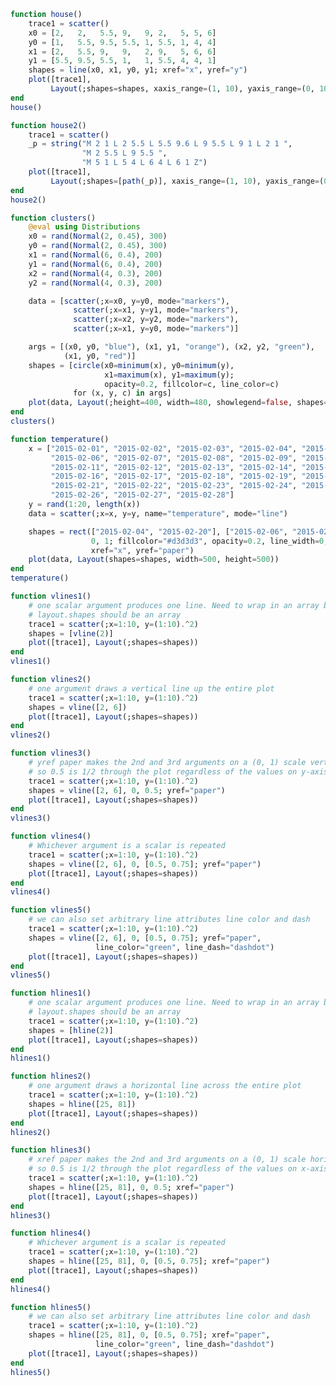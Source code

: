 ```julia
function house()
    trace1 = scatter()
    x0 = [2,   2,   5.5, 9,   9, 2,   5, 5, 6]
    y0 = [1,   5.5, 9.5, 5.5, 1, 5.5, 1, 4, 4]
    x1 = [2,   5.5, 9,   9,   2, 9,   5, 6, 6]
    y1 = [5.5, 9.5, 5.5, 1,   1, 5.5, 4, 4, 1]
    shapes = line(x0, x1, y0, y1; xref="x", yref="y")
    plot([trace1],
         Layout(;shapes=shapes, xaxis_range=(1, 10), yaxis_range=(0, 10)))
end
house()
```


<div id="d7378c9d-89a2-4f64-b8a4-d8ddcb454380" class="plotly-graph-div"></div>

<script>
    window.PLOTLYENV=window.PLOTLYENV || {};
    window.PLOTLYENV.BASE_URL="https://plot.ly";
    Plotly.newPlot('d7378c9d-89a2-4f64-b8a4-d8ddcb454380', [{"type":"scatter"}],
               {"yaxis":{"range":[0,10]},"xaxis":{"range":[1,10]},"margin":{"r":0,"l":0,"b":0,"t":10},"shapes":[{"x0":2.0,"x1":2.0,"y0":1.0,"type":"line","y1":5.5,"xref":"x","yref":"y"},{"x0":2.0,"x1":5.5,"y0":5.5,"type":"line","y1":9.5,"xref":"x","yref":"y"},{"x0":5.5,"x1":9.0,"y0":9.5,"type":"line","y1":5.5,"xref":"x","yref":"y"},{"x0":9.0,"x1":9.0,"y0":5.5,"type":"line","y1":1.0,"xref":"x","yref":"y"},{"x0":9.0,"x1":2.0,"y0":1.0,"type":"line","y1":1.0,"xref":"x","yref":"y"},{"x0":2.0,"x1":9.0,"y0":5.5,"type":"line","y1":5.5,"xref":"x","yref":"y"},{"x0":5.0,"x1":5.0,"y0":1.0,"type":"line","y1":4.0,"xref":"x","yref":"y"},{"x0":5.0,"x1":6.0,"y0":4.0,"type":"line","y1":4.0,"xref":"x","yref":"y"},{"x0":6.0,"x1":6.0,"y0":4.0,"type":"line","y1":1.0,"xref":"x","yref":"y"}]}, {showLink: false});

 </script>



```julia
function house2()
    trace1 = scatter()
    _p = string("M 2 1 L 2 5.5 L 5.5 9.6 L 9 5.5 L 9 1 L 2 1 ",
                "M 2 5.5 L 9 5.5 ",
                "M 5 1 L 5 4 L 6 4 L 6 1 Z")
    plot([trace1],
         Layout(;shapes=[path(_p)], xaxis_range=(1, 10), yaxis_range=(0, 10)))
end
house2()
```


<div id="ec520fa9-b9f7-4c35-92a4-73b50e01afe0" class="plotly-graph-div"></div>

<script>
    window.PLOTLYENV=window.PLOTLYENV || {};
    window.PLOTLYENV.BASE_URL="https://plot.ly";
    Plotly.newPlot('ec520fa9-b9f7-4c35-92a4-73b50e01afe0', [{"type":"scatter"}],
               {"yaxis":{"range":[0,10]},"xaxis":{"range":[1,10]},"margin":{"r":0,"l":0,"b":0,"t":10},"shapes":[{"type":"path","path":"M 2 1 L 2 5.5 L 5.5 9.6 L 9 5.5 L 9 1 L 2 1 M 2 5.5 L 9 5.5 M 5 1 L 5 4 L 6 4 L 6 1 Z"}]}, {showLink: false});

 </script>



```julia
function clusters()
    @eval using Distributions
    x0 = rand(Normal(2, 0.45), 300)
    y0 = rand(Normal(2, 0.45), 300)
    x1 = rand(Normal(6, 0.4), 200)
    y1 = rand(Normal(6, 0.4), 200)
    x2 = rand(Normal(4, 0.3), 200)
    y2 = rand(Normal(4, 0.3), 200)

    data = [scatter(;x=x0, y=y0, mode="markers"),
              scatter(;x=x1, y=y1, mode="markers"),
              scatter(;x=x2, y=y2, mode="markers"),
              scatter(;x=x1, y=y0, mode="markers")]

    args = [(x0, y0, "blue"), (x1, y1, "orange"), (x2, y2, "green"),
            (x1, y0, "red")]
    shapes = [circle(x0=minimum(x), y0=minimum(y),
                     x1=maximum(x), y1=maximum(y);
                     opacity=0.2, fillcolor=c, line_color=c)
              for (x, y, c) in args]
    plot(data, Layout(;height=400, width=480, showlegend=false, shapes=shapes))
end
clusters()
```


<div id="6085a27e-6f7f-47e1-9315-7eea0f61c0b4" class="plotly-graph-div"></div>

<script>
    window.PLOTLYENV=window.PLOTLYENV || {};
    window.PLOTLYENV.BASE_URL="https://plot.ly";
    Plotly.newPlot('6085a27e-6f7f-47e1-9315-7eea0f61c0b4', [{"y":[1.5475523983346862,2.0269810537726545,2.6257688901137684,1.5351809017851705,1.8238047617876634,1.8441108910116906,1.581203169283339,0.9445158307765467,1.811329484231671,2.3012847556383282,1.5198961392606711,1.5632326930700238,2.266128215613485,2.169992395790451,1.9186077299411588,2.7366521889011723,2.1164125061630594,2.2032312685326696,1.5680958033546624,2.0974049880953545,2.3735237186561635,2.1395950195084703,1.765444571783464,2.4938668585301182,1.9527027977205775,2.0882240453839525,2.3514911081311296,2.946193958866533,2.3149982564577307,1.8765648019583037,2.142970767577573,1.3330515832369336,2.008527179134198,1.6658629628265065,2.711629768281554,1.6672469129870882,1.5835719315023926,2.6923955993893207,2.2699849193185715,1.6418036184698355,2.2286265483563126,2.6823842957757993,1.0632724149287025,2.87476618697775,1.4426674828623238,1.9394393439961213,1.848324451112303,2.488901918474611,1.790690077069497,2.9006293729463595,2.2305533345404736,2.9935458427237527,2.183201162075529,1.8036201799270217,1.4439109604134084,1.4968409303425343,1.9334112480093377,1.1040010241961564,1.6665961078082119,1.6710133604914328,2.6097378389345014,2.0861859576377344,1.9587036026391447,2.1411696101370383,2.280601040660401,3.0344555979633188,1.742852349127833,1.7501991342550893,1.8204141479776026,1.6516499278498435,1.848811287561455,2.2143184593106886,2.2729302725057914,2.477531956898858,1.1573733916822508,2.2300152437375393,2.181608502857618,2.5054168287786913,1.4256207475445088,1.184839073376631,2.689824331656684,1.5546699524095942,2.129932958820984,1.9850493693689613,1.4267056774018976,2.2563243032595985,1.7252493234822284,1.712107895895607,1.8968356366988883,3.0533825873112503,2.050274017407955,2.412355353638337,2.4512395645466096,1.7101348353070642,2.3420034364278988,1.431811569851492,2.2562942154381482,1.885978313027386,2.234348025970801,3.2672975430381515,2.111327945900169,2.7832644143068377,2.4783610542907892,2.184820234940422,3.035118046256753,1.4163514780898043,2.1492077723354917,2.3242573745135804,2.306462023071038,2.1390852680846693,1.0272831533263993,1.769731128492075,2.1273324042768342,1.9192838545025412,3.162449864089399,2.1975471894154404,2.166549013998158,1.1583749923098523,2.0939762772699173,1.5242772990376936,1.7439889609953263,1.4875983999854563,2.109811289703598,2.690302139373519,1.2569981348161567,2.03881555017137,2.31593833604395,2.8357304340350846,1.7970630845182471,2.110820432567089,1.7847915697538057,3.5875229979050456,2.3721738356936397,2.455146396959315,1.3116067719425808,2.3615432932565676,2.0440796148176568,2.5859982591201653,2.024544611984666,1.346902590208487,2.2609671761316443,1.71588777468215,2.729547205386031,2.395142703652747,1.7181899516448436,2.2761480008271944,2.0117792165401136,1.780198299362426,1.6938269694762043,2.3329201329395124,1.5882969337328727,2.627725123503156,2.1161459909715794,1.6226178895899839,1.896143246679641,1.6026697578341456,2.49303740833584,2.0227118091051945,1.9749632378041948,2.7230624562933987,2.2414874916018497,2.470064578204849,2.0206518764354584,1.653666311784599,1.7045308118740854,1.7516822005874073,2.8878776193139135,2.250038494901154,1.1381072994917936,1.6584354881927552,2.1695503495120674,1.969489447975415,1.228110815461812,2.0120845299978964,2.2405702798470353,2.7437612366641213,1.413613394093284,1.491016009090251,2.1526834114613855,2.173384407745233,1.8428865540025732,1.3103872725718462,1.2861996109988811,1.961107458676805,2.836809640042474,1.3207766465194042,2.6308104002632704,1.9583798441887803,2.4197978121139774,1.1516872898415818,2.570714759569602,1.7780029951465113,1.9000310737629686,2.0570471935070564,2.1551074337265463,1.8855862739938813,2.342762290584704,1.992758530147336,1.3751117195193217,1.1585117141832548,2.24651892539994,1.9640207244295973,2.532564214895709,1.8614293624896778,2.973615589466566,1.953020223424388,1.9331541822495508,2.1601758882876925,1.2311277748322007,2.303263584188891,2.3476409069731234,2.874587579410465,2.3012026335411093,2.0712790774056287,2.2119160500945068,2.842550479295495,2.971140656688376,2.404469776521008,1.7446154531088063,2.247401406077292,1.6589586152084568,1.6894445959164544,2.043354723679094,2.105163406115292,2.359150792224141,1.9031044327300748,2.0128298550900827,2.2483134827625904,2.279889137198499,1.3398970712966254,1.1871412322578108,2.1790090026225446,2.115754288446571,2.2948765822464,2.7390753253845137,1.6128750502624691,2.307341940475258,1.3100062529141598,2.250958895033493,1.6960632148347536,2.6376645011670314,2.8108957159899104,2.24641397429179,2.112733659918449,2.427662774834826,2.002882084770082,1.5922075407566894,2.232890816602123,2.388511274805788,1.8507623441649164,2.3669061700435816,1.9881276801258938,2.747100171618224,2.039115714343193,1.8195412238304094,1.7287545161867006,1.2650689868543505,2.7705190532417157,2.4018961816467495,1.4181079873472084,1.8750414085643166,1.9764743445256157,1.6963112757265528,1.4377506446677257,2.1659304336120946,2.6408355289088936,2.095694005800798,2.553969444334989,1.169428742896974,1.6516822892261587,1.8790622185671229,1.9664600036063276,3.0010538983741966,1.9278276348846273,2.2396243351902365,1.6910112106298558,2.0839779006851296,2.390994418439255,2.150126483184194,2.257232009330301,2.416151884354605,2.6157820832313385,1.4381767095827203,2.754626112706946,1.8400727620413388,2.1906055734386074,1.843261317883832,1.3549650203632688,1.513394842482061,1.9376644067784898,1.4800982145085273,1.8974477864507522,2.1399514807788527,1.689766540542859,1.5932306929057143,2.6310783590809637,1.9666755300422003,2.2121135528604867,1.2710341418970712,2.658614197019128],"type":"scatter","x":[1.956777319273232,2.4120476682151644,2.203197739326236,2.029579823693541,2.2936430159284407,1.7670137104009402,1.9927990552694237,2.020130986793358,2.1710515681721314,2.2919555344215174,2.9016596332910396,1.8871167419191714,2.550855995896871,1.6604130476760828,1.5188075660343863,2.5219959691064613,2.1468964862290107,1.7384038815115046,1.943469663132596,2.086596648391225,2.5327783137336946,2.471670550410508,2.290027854481622,1.723877889784027,2.0166215090620785,0.798858099417753,1.7188708079690178,1.406008637501855,1.5969131355090942,1.8523354298963775,1.5855730138344568,2.4474937148458578,1.842371362486386,1.0195355407059934,1.6418100180366428,2.2718706145181677,1.8384949312393681,2.192340823566107,1.948719798805755,1.4912999076545579,2.271908142374849,2.5365594394928115,1.8892384441433285,2.2563651187223326,1.6522472931695313,1.9746898475606025,2.2887890310278656,1.7882266084708833,2.078042308971959,2.007398738133184,2.2457092577858493,1.4792868302429656,2.0146112036784696,1.5089204351688865,2.235742607878248,1.8012876363445085,2.3028621928972797,1.8558299792425959,2.0572205335457228,1.948709364169677,2.1787117801049734,1.7270654619156074,1.3270387855013177,1.962313169053251,2.3552590791612125,2.4147740613001423,2.3327032536496937,2.0577196580758743,2.960971109436974,2.0788897692111776,2.4088051947038656,2.0198029828115622,2.01036874351671,0.9559570827731969,1.9272582178544115,1.6925096197938987,2.0585228358259133,1.9681557006153692,1.8279718427222582,2.3883300778688707,2.351804179103342,1.8333714388168625,2.2750090258654208,1.815394359445391,2.245878557795848,2.17909660362828,2.229344620988303,1.4839726386497147,3.0300501992623907,1.9862582409027418,2.0374423074400947,1.7260809683288199,1.9520427791344914,1.3231922605580362,2.459089894037564,1.9344280801149103,2.900789060875517,2.2105944252361107,2.2300327215801348,1.2421099302612553,1.78527215226454,2.0491676738528137,1.5556952606152872,2.3307665057043767,2.211589698386186,2.0347235317089747,2.583717919561981,2.032878332890481,2.539879060515591,1.7762909112015626,1.8784080837418786,2.0949519661421854,1.3535280179983884,2.2131809682741665,2.6897322559903896,2.0731408790720858,2.151991648158085,2.9128628742152123,2.4434075426491995,2.2092614649388413,2.334396002319346,1.5634663389545045,1.7958809722228268,2.9286499726267894,1.444067328372548,1.5578400473114196,1.3866204780245002,2.108842674830712,2.0002078699297017,2.6880072225058194,1.6042548567524302,0.9198803901739425,1.9817696679620131,2.099227278793125,2.3895819306700625,2.210176544819474,2.08364984248439,1.711770120450624,1.9902792041709234,2.2393562883030262,2.5737293816312183,1.7770032659021662,2.0371330482451153,2.2302642546641733,1.9680750876898845,2.1775962370750737,2.362981212131114,1.7830180259869095,1.9923063483203967,2.419836462826284,1.1572974343710087,1.7250781240473414,2.2047298695680464,2.0745123753789563,2.3784511787068747,1.7277963037571162,2.395040222412115,2.513450025465361,1.2977263774169088,1.2915838810758342,2.5759051788161815,2.2638518396558243,1.0223571788636705,2.5784776504771725,1.9156008150844774,1.8652938543172315,2.339281420054051,1.4854757277768167,2.2415486413846715,2.360823155811664,2.1949097564183693,2.1632989782614236,2.5669981865287292,2.6331878315133452,1.9185970044306149,2.4768835233772792,1.4980970227590262,1.794149229121114,1.7067747513149416,2.209771756957318,2.539503318038461,2.4437866010589686,2.2567292337800695,1.6469422909908096,2.517281864178545,1.9521166778363002,1.4774050413961346,2.0998332354070395,1.6498324970642977,2.009568734164069,1.522552497373975,2.35350521535792,3.094893534939959,1.4640443381212527,1.966637039575335,1.7393657045907993,2.1272667947198154,2.538549407997545,1.8696904450975487,2.131493997791863,1.5257857017799472,2.3201440858667897,2.461185858587738,1.6140884098511266,2.5281232664129893,2.31181607928076,1.5601549612871235,2.5226620442396697,1.7121366177092283,1.5407204511994426,2.4736991039364975,0.9755209787247614,2.325529965130828,2.2467001150669597,2.384334692081417,2.307761009809668,1.9838406721870414,1.395525075287323,2.3718705438655863,1.7307305182285033,2.0916931481288232,1.9046485589935587,1.9271548062366732,1.7670100629062024,2.043135148284846,0.6744315090673147,2.4989848610232954,2.174735910666735,2.2170357771053637,1.5255246924338113,1.3449701632877122,1.278327548008043,1.7941586526666249,1.1730763902762937,2.7172416014917276,1.4404212087375476,2.5119333505657298,2.362796451653558,1.8778516748341736,1.5140387198660492,2.1034480221706744,2.431993917531628,1.9620845670670433,2.430384310860302,1.9745440454031458,2.483672480456276,2.8184702483664026,1.7689422951183182,1.4583005780832998,2.4139681306525675,1.271929442463743,1.4853551791903694,1.5522682212044612,2.869124927251668,2.2546087263742254,2.4169566948075225,2.2784740754691617,1.2889036697907454,2.281431654988911,1.9667061707202005,2.1885821707217037,2.0167356686136375,1.792056167025573,1.2860267078000134,2.032917257707458,2.770575190397362,1.9883025743067884,1.912899987336604,1.7471716571902312,1.6930916481608107,1.5658753298834391,2.0485022790808856,1.9890787788234014,1.3540410185736698,2.4980643616761276,2.6580887893992626,2.093018937303575,2.487674080294359,2.0309845873024543,2.3156507731376044,2.153342938465001,1.6093661219236073,2.1631397926382747,2.3982237177730963,2.129555026522718,2.290653661437916,2.101811819794359,1.7093869745695858,1.9305404198856946,2.401695361163247,1.834499854027156,1.9868866587704768,1.7988207018516196,1.797230017010951,2.2441238433216175,2.178450147419272,2.0376129079952965,2.1026826124160203,2.213375003537167,1.298251097588558],"mode":"markers"},{"y":[5.64792063659973,6.3744214791551475,6.1888259579708516,6.019035760491837,5.917585199531747,5.965462327590297,5.534016732675041,6.093213935373608,6.052161995527931,5.52848319924177,5.543374804895207,6.60450582720597,6.034345586360112,6.0044809461858755,6.055993914510037,6.0344756040249585,5.950159160550084,6.279580143256366,6.5447947496584735,5.994110894100195,5.972502467928796,6.3067852410397345,6.256547753104495,6.078587939818774,4.737941431861904,6.087012025850461,6.590500591317373,6.639021870870183,6.003121065081065,6.22571977879732,6.48672409670995,6.179068476905478,6.124835625561124,5.390440966310108,6.275039014771565,6.106968937920227,5.622551125545216,6.50766354706072,6.088945722498589,5.663132732751835,6.241127027639008,5.311836742568491,5.57930430501084,6.377833123443756,5.644266831163272,6.495285729814681,5.8815647530538335,6.213587312846131,5.456977617472676,5.655817546615729,6.650444986092163,5.6158566080003816,5.885393441132627,5.969828298857479,6.0960420105987705,6.005300389162223,5.805007680934926,6.463455820873657,6.327039962073123,6.326429044683732,5.173395778875652,5.3701110614758285,6.2900822410704285,6.131742490412773,7.0806018672419295,5.4230421749082796,5.763562214985493,5.555258746678724,5.661472923212465,4.59290279013954,5.340975890288464,5.881636124383031,5.787447078776082,6.671170219185181,4.849244884678953,6.094938765731695,5.501637956925607,5.574000088679316,6.534001420814093,6.324668134034781,6.290683276433039,6.577636643963308,5.084659004546973,5.879305118204402,5.691225856313224,5.906319955433524,6.250121628772175,6.018931032562582,5.796695269839557,6.066672430839823,6.047911817140066,5.837419531285576,6.528734803391156,6.257053696807459,5.883250887121481,6.454454881934776,6.2252104396482215,6.014841516732578,5.762904316868937,6.395424972422328,5.446532572278656,5.654385483993526,5.958158620448008,6.009054089927928,6.062445856666197,6.294306038588815,6.19650268575722,5.620195505142451,5.879353403270765,6.085123368000429,5.768348211556382,6.006470423948563,6.641002331732945,6.5757647382697835,6.193835569823461,5.778341293619769,6.02748196140628,6.760553755700738,5.465552064645209,6.182785597796362,6.223936942405773,5.015489058792019,5.955347672170212,6.357576931337822,5.771115231839138,5.7843533607913935,5.839383422546011,6.172638587884182,6.238433316350959,5.418192360425579,5.61508974147412,6.310258340541068,5.802477890350028,5.962426872422772,5.456177658120822,6.372448269324206,5.637372856460359,6.3359137333051345,5.550054832312191,5.931668568530987,5.197254704809341,6.001059568787788,5.9262863782163455,6.493582472033627,6.702399216783576,6.317834880717917,6.285812729376431,5.776226950934708,6.233170813068506,6.234934399116607,6.504740666223366,5.870350357688209,6.296084329114499,5.959682065136918,6.652162729790928,6.212655829334021,6.422924790790108,5.725340875755851,5.155469562803158,5.761695845873203,5.891478010527804,5.519448046799973,5.6642915070935205,6.19634897141472,5.917599918915726,5.719874157277463,6.610904992212521,6.180024211777056,5.668670679105705,6.182347881726981,5.460478482367507,5.171268359594892,5.620621764458119,6.379597358231664,4.847131081195236,6.611132021977275,6.553550341460545,5.929595433358184,5.644933043066213,6.247956483869515,5.750058790868672,6.61393014198938,5.790704144478346,5.40924399421773,6.678733756842416,5.676773657322697,6.451746933960024,6.064408419680866,6.335910640375049,6.276992749089043,6.4681449608098465,6.823474214723806,6.308037134139163,6.479555689696628,6.629175332346665,6.301441216326313,5.8718820379085965,6.60565557718871,6.214377763178236,6.129913086902664],"type":"scatter","x":[6.0495046843483244,6.132399494138737,6.072126391045387,5.899848099656583,6.338222771170804,6.044480510478431,6.689210787209884,6.581068360914574,6.38286790762365,5.084974593932449,5.617935311784336,6.668543131943838,6.5993042430126705,6.277699031142431,5.84692623553228,6.151743928501099,5.451787246435043,6.300366901625852,6.53767158435447,6.024505921671917,6.21674608959773,6.261211134788815,6.078210777720195,6.088731635063797,6.129912553480762,5.920404846192548,5.82783607268922,5.862546317600618,5.492457255841306,5.954399711769128,5.602616424475748,6.567456710637073,5.565542994598578,5.64238231347829,5.6209680368660795,5.820991824293188,6.104067981336372,6.399902874983901,5.365644322179281,6.36533224897377,5.487913362654161,6.033543369548046,5.724513662477961,5.72878171467992,5.273041533149919,5.50946982684767,5.895374530454036,6.949503342539238,5.669351349276625,6.445445919317658,5.9060226912516915,5.9469003821399475,5.4743612814536275,6.035265272997957,5.947701711709671,6.0451942810828205,6.217008169872523,6.384181261032445,5.935993887158052,6.085675053958247,5.714773761386275,5.988168261347346,5.70490100331034,5.871756110272106,6.098030325370811,5.2009722493260195,6.313680185351918,6.31551057252776,6.184863458817733,6.098615600272695,6.193023151361201,5.87517365641744,6.600108898848927,6.028305539565841,6.165332781905958,5.868077772057823,5.489574658980761,5.682334896725753,6.642888046262381,6.598654881895689,6.157043858011181,6.01348180491707,6.042596426453294,5.602567515948504,5.283317611962702,5.762107339312024,5.4427203897516465,5.7596772142412656,6.047334322156941,5.523326266460207,6.093001489768958,5.9552170158739255,6.343876964504533,6.351508250550611,5.556196232136847,6.09343538056521,6.088545732990567,6.027172712777887,5.884637864247605,6.351004830522944,6.157288176925648,6.33071154132627,5.797752327047219,6.405379219992608,6.077924979248945,6.289369736289014,5.37058776976239,6.125010518752912,6.203355479309701,6.067372082671123,6.0670816100169285,5.642888068850104,6.02090714223906,5.869226710529512,5.578939207697109,5.776829811882875,5.766892592438005,6.038678550920132,6.318989159258012,5.943948847621154,6.029385383890066,5.645690494733835,6.313998489993027,6.414598826704436,5.647979332146928,5.739277931520622,5.969510170279187,6.756863244218189,6.3446799661999504,5.436011843201313,6.245213482903628,5.748323481443462,6.205271558231703,6.357223019797085,5.633400720674285,6.172775979158552,5.775433419381235,5.964224514206434,6.033806033662823,5.943151951170065,5.636457426156921,6.255746765512481,5.287339033463831,6.2337435107324195,5.904951305196472,5.3237537119167815,6.0783196586683115,6.132822828468436,6.163000927477772,6.050723776640043,6.082246020078412,5.976501065881966,6.636284722525373,5.601181370454695,6.233603781736822,5.9119837544824225,6.726972849469965,5.801117390026422,5.4239898065190495,5.98514840293939,6.5651328953859505,5.174006594931095,6.548555516054847,6.205608260359792,5.364284349949791,5.807141323604916,5.870814024847621,5.606038074237745,6.004123042478782,5.708558261293483,6.204727864323481,5.41558416979966,5.470537686120552,6.334994723961093,6.249188885728354,6.2681897072668304,5.884456110033898,6.738857993192072,6.383601147250476,5.857067850915688,5.9852603890430975,6.00038916582076,6.286841912919503,5.580865188179087,6.561200933337409,5.295333154823115,5.906717894263428,5.727771884598744,5.35054542967384,6.337531216978755,6.010780713287749,6.042115963716545,6.3729631078927715,6.317381995529896,5.810773655345883,6.7122071398889736,5.800410429235609,6.2897806218410555,6.4550340279510445,4.969886616133083],"mode":"markers"},{"y":[3.871312119754376,4.565338396468108,4.363002245705976,3.615181706690148,4.569975987003226,3.747875644524019,3.893276755837873,3.7050245944494034,4.193655700288362,3.898541255926179,3.3059870672781018,3.963239627313058,3.9654100198695525,4.3296168003771,4.234426130372362,3.683667680855807,3.8278494128890204,3.669109907256958,3.9849920791138658,4.123278966398363,4.209503391091794,3.965592989028525,4.366979682544173,3.85709957184027,3.579904457973312,3.757751519315502,4.3043639571369035,4.332031478003824,4.610709803659839,3.856084603157446,4.006325220861452,4.245594280684671,4.151821146893145,3.710730003698191,3.759805190409126,3.8754407781102205,3.66073664620947,4.340666734034542,4.2361264294579,3.8968841108827137,3.9938799462897983,3.9801310285822105,3.972899924033244,3.739719801623049,4.392297751999172,4.146918058954176,4.121315535661389,4.266191877592525,4.130982251225147,3.9770773874976344,3.879635371476058,4.062342812957895,3.8332738132865583,3.689297265701323,4.452653476958361,4.283850498617653,3.3684694120911725,4.180572862492774,4.195439568931164,3.772678470806083,3.7391013464486607,3.7977644329473565,4.450409814204548,3.7604383717033008,3.867890170817183,3.5349899634954935,4.484335149868665,4.5859393575863825,3.7227070567976566,4.31192700327069,4.196413989590519,4.391555226383072,4.269106868319403,3.963511928145106,4.424752215661369,4.0732870741683564,4.121291746728068,3.5043302954952003,4.5474784719216315,4.353616376717381,4.034343592187458,3.764429682777298,4.0252585304421675,4.190315370237226,3.8717087860215416,3.85881027764652,3.638003690254477,3.927471049625878,3.470730338451472,3.6965947231673257,4.1577950273852995,4.1101147179691475,4.035590210282185,3.4239438105718714,3.9385363967031646,3.8100553611182857,4.313310494834786,3.8113584892998316,3.5940268273999165,4.018695433959007,4.3735942417474565,3.4811359841693843,3.9250189616830875,3.8017320752292023,4.17446687193394,4.038480969904682,4.032679321378828,3.5441087640870874,4.547905507434723,4.164424811473211,4.020200499248882,4.660265498515867,4.234226477013941,4.0607621030915295,3.975242328575786,4.1950671866007685,4.117100423207479,4.471497419465537,3.5951366757869456,4.030820212815872,3.94111324975269,4.317244407623097,4.192815602607954,3.9441564669761204,3.7404288186678123,3.4656796093343853,3.8429573538228374,3.886463630081682,3.5204446313348314,3.5538364844376855,3.9830994805767896,4.191118034697122,4.085950094562647,4.519886023303056,3.809061431075051,4.195034794405917,3.918148033634839,3.909489053414558,3.6072556129536975,3.453772030457146,4.184258855480326,3.8708024709874644,4.1084862971666105,4.156148662186217,4.1309703837673295,3.9660346980125696,3.5520084111214363,4.292154301549943,4.28657930334774,4.087883531364004,3.7398450343146936,3.5743089909618435,4.404825875967919,4.131634459048829,3.890328321839157,4.092815761664506,4.135925396609948,4.012964106844836,3.880598286743913,3.7109924637375937,4.252514283457849,3.5097617990185395,3.675298561560637,3.994790648819487,4.228329851574715,4.228267529866345,3.6437490693576584,4.226689378816046,3.9589203644875117,4.1314138547354995,3.311994214498022,4.072418472767059,4.1918193559550305,4.330345872539061,3.6920100850580306,4.05888746738964,3.8031120734439012,4.182438310729876,4.203258415976327,4.069213070758805,4.454978406866653,4.459094688573445,4.202875652413312,4.341293465562948,4.015555536681781,3.5465419970366465,4.124822015865012,4.173283068168297,4.407852334070251,3.6465974466648046,4.280754172674553,3.814183325106114,3.6940976581278884,3.9351656965285677,4.228054029170048,4.5182356391171385,4.1106363339279754,3.391812965789081,3.5873455961748557,3.846952960654136],"type":"scatter","x":[3.9290318099556485,4.54731930054561,4.229404282708913,3.8944829211566376,3.9803058053759717,3.2986290616707272,4.1350582842390695,4.0404363290667895,3.8430625892027632,4.052370926473648,4.426858577608068,4.2627210648994645,3.3473900781232295,4.427378831607198,3.9724400809983287,4.049819192466516,3.4891903783773843,4.166932578015732,4.073955917143655,4.327930724296543,4.001983716260218,3.984077654485598,3.9187460957539253,3.858584068008563,4.07334592965442,4.057135701100277,4.216511412793124,3.7305195962585382,3.280611886300084,3.9625807934516373,3.9500184693077536,4.063910525660468,3.8336406061640402,4.068263007623325,4.084377016197159,4.094559320771777,4.079986713575472,3.916042550014222,4.174119040300906,3.91396591479892,4.034446420902048,3.987256422834054,3.8468864528799265,4.463575883276098,3.59766707335041,4.264853942836088,3.975894432917853,3.9806479830025427,3.8305477441396123,3.894645683818021,4.001700137498805,4.171485641687494,4.2468613789803005,4.3326109714762175,3.731002565379296,4.267648612870525,4.899284812405642,4.636573539066482,4.2221832030102755,4.105826401635597,4.247671938468881,3.830084328886436,3.751517996647446,4.756956820707161,4.322013005334927,3.6155580519464796,4.103711448387849,4.42795364907756,4.370140967216249,4.1832936457119025,3.838196555894927,4.0911213368869905,3.9899278386950496,3.5063488141447268,4.4336322216098365,3.6752697575543163,3.4177649973488045,4.020224158065,3.7989739633075295,3.1733375482605743,3.9964514835191363,4.852595949469634,4.073424894226535,4.332621971277731,4.13560052066012,3.9856532285959387,3.9983903606009514,3.6105039691808862,3.7099476818206814,4.150505353030668,3.947121137744587,4.309610952206699,4.06413785150939,4.297019827499274,4.063121334650275,3.584764018046484,3.6968535792207606,4.176587122405036,4.1761944038146215,3.9271642447802053,4.058119505490237,4.214794982536069,4.1807737764362525,3.5348439059208814,4.046723415148665,4.448624265796641,3.9950814642383214,3.9456943845660915,4.564146024360322,4.296469472198081,4.560735860270465,4.337064450228768,4.166176783558759,3.6592056854225703,4.6583299079547364,4.066158788963616,4.112266332135048,3.5283643800655455,4.344803248864119,4.131276872283968,3.3057145224690436,4.559372830205736,3.9473327742701767,3.8184572513340913,3.9480373885421947,3.837465552850932,4.192273794336528,4.494453334894046,3.9424622568185037,4.187037510450264,3.935915521749669,4.233841681382532,3.8937647943831433,4.15152530610021,3.9184463345185625,4.374345661064081,3.6625811184617234,3.4060563643982085,3.5906475113510377,4.525010589338858,3.937734378989461,3.6938422325668965,3.837475140333615,3.959485773236574,4.120393907012514,4.337837082430143,4.360353263695117,3.398519379382152,4.131962597267215,4.199136492920831,4.018197448308853,4.179386221329346,4.149588260179352,4.608799031237193,4.192563425306975,3.7692047610648896,3.7666710087927675,4.2822612758891845,3.7717970898499313,4.467474771895367,3.906948519374351,3.677888110255282,3.8585764560101317,4.053052004080628,3.6587014956574766,3.5588814775367017,3.79648008851407,3.9275911453894903,3.685856710495324,3.611350235178263,4.289379687677964,3.766548290506483,4.501865205822151,4.132753179655458,4.340050652613736,3.2594397397937533,4.088190384968852,3.985472171420291,4.526260952469949,3.635936801127232,3.8723170027465805,3.8991793110416495,3.709045078123988,3.9250473597743825,3.970773936091847,3.621968264803968,3.926061984962763,4.2159357632171695,3.78811091713053,3.988134257176169,4.194304976511229,3.947956591254167,3.3852477648411403,4.360399912348233,3.5343190068826025,4.276539929973087,3.7252752407164187,3.5938953872634674,4.041725167831801,3.8458442900283476],"mode":"markers"},{"y":[1.5475523983346862,2.0269810537726545,2.6257688901137684,1.5351809017851705,1.8238047617876634,1.8441108910116906,1.581203169283339,0.9445158307765467,1.811329484231671,2.3012847556383282,1.5198961392606711,1.5632326930700238,2.266128215613485,2.169992395790451,1.9186077299411588,2.7366521889011723,2.1164125061630594,2.2032312685326696,1.5680958033546624,2.0974049880953545,2.3735237186561635,2.1395950195084703,1.765444571783464,2.4938668585301182,1.9527027977205775,2.0882240453839525,2.3514911081311296,2.946193958866533,2.3149982564577307,1.8765648019583037,2.142970767577573,1.3330515832369336,2.008527179134198,1.6658629628265065,2.711629768281554,1.6672469129870882,1.5835719315023926,2.6923955993893207,2.2699849193185715,1.6418036184698355,2.2286265483563126,2.6823842957757993,1.0632724149287025,2.87476618697775,1.4426674828623238,1.9394393439961213,1.848324451112303,2.488901918474611,1.790690077069497,2.9006293729463595,2.2305533345404736,2.9935458427237527,2.183201162075529,1.8036201799270217,1.4439109604134084,1.4968409303425343,1.9334112480093377,1.1040010241961564,1.6665961078082119,1.6710133604914328,2.6097378389345014,2.0861859576377344,1.9587036026391447,2.1411696101370383,2.280601040660401,3.0344555979633188,1.742852349127833,1.7501991342550893,1.8204141479776026,1.6516499278498435,1.848811287561455,2.2143184593106886,2.2729302725057914,2.477531956898858,1.1573733916822508,2.2300152437375393,2.181608502857618,2.5054168287786913,1.4256207475445088,1.184839073376631,2.689824331656684,1.5546699524095942,2.129932958820984,1.9850493693689613,1.4267056774018976,2.2563243032595985,1.7252493234822284,1.712107895895607,1.8968356366988883,3.0533825873112503,2.050274017407955,2.412355353638337,2.4512395645466096,1.7101348353070642,2.3420034364278988,1.431811569851492,2.2562942154381482,1.885978313027386,2.234348025970801,3.2672975430381515,2.111327945900169,2.7832644143068377,2.4783610542907892,2.184820234940422,3.035118046256753,1.4163514780898043,2.1492077723354917,2.3242573745135804,2.306462023071038,2.1390852680846693,1.0272831533263993,1.769731128492075,2.1273324042768342,1.9192838545025412,3.162449864089399,2.1975471894154404,2.166549013998158,1.1583749923098523,2.0939762772699173,1.5242772990376936,1.7439889609953263,1.4875983999854563,2.109811289703598,2.690302139373519,1.2569981348161567,2.03881555017137,2.31593833604395,2.8357304340350846,1.7970630845182471,2.110820432567089,1.7847915697538057,3.5875229979050456,2.3721738356936397,2.455146396959315,1.3116067719425808,2.3615432932565676,2.0440796148176568,2.5859982591201653,2.024544611984666,1.346902590208487,2.2609671761316443,1.71588777468215,2.729547205386031,2.395142703652747,1.7181899516448436,2.2761480008271944,2.0117792165401136,1.780198299362426,1.6938269694762043,2.3329201329395124,1.5882969337328727,2.627725123503156,2.1161459909715794,1.6226178895899839,1.896143246679641,1.6026697578341456,2.49303740833584,2.0227118091051945,1.9749632378041948,2.7230624562933987,2.2414874916018497,2.470064578204849,2.0206518764354584,1.653666311784599,1.7045308118740854,1.7516822005874073,2.8878776193139135,2.250038494901154,1.1381072994917936,1.6584354881927552,2.1695503495120674,1.969489447975415,1.228110815461812,2.0120845299978964,2.2405702798470353,2.7437612366641213,1.413613394093284,1.491016009090251,2.1526834114613855,2.173384407745233,1.8428865540025732,1.3103872725718462,1.2861996109988811,1.961107458676805,2.836809640042474,1.3207766465194042,2.6308104002632704,1.9583798441887803,2.4197978121139774,1.1516872898415818,2.570714759569602,1.7780029951465113,1.9000310737629686,2.0570471935070564,2.1551074337265463,1.8855862739938813,2.342762290584704,1.992758530147336,1.3751117195193217,1.1585117141832548,2.24651892539994,1.9640207244295973,2.532564214895709,1.8614293624896778,2.973615589466566,1.953020223424388,1.9331541822495508,2.1601758882876925,1.2311277748322007,2.303263584188891,2.3476409069731234,2.874587579410465,2.3012026335411093,2.0712790774056287,2.2119160500945068,2.842550479295495,2.971140656688376,2.404469776521008,1.7446154531088063,2.247401406077292,1.6589586152084568,1.6894445959164544,2.043354723679094,2.105163406115292,2.359150792224141,1.9031044327300748,2.0128298550900827,2.2483134827625904,2.279889137198499,1.3398970712966254,1.1871412322578108,2.1790090026225446,2.115754288446571,2.2948765822464,2.7390753253845137,1.6128750502624691,2.307341940475258,1.3100062529141598,2.250958895033493,1.6960632148347536,2.6376645011670314,2.8108957159899104,2.24641397429179,2.112733659918449,2.427662774834826,2.002882084770082,1.5922075407566894,2.232890816602123,2.388511274805788,1.8507623441649164,2.3669061700435816,1.9881276801258938,2.747100171618224,2.039115714343193,1.8195412238304094,1.7287545161867006,1.2650689868543505,2.7705190532417157,2.4018961816467495,1.4181079873472084,1.8750414085643166,1.9764743445256157,1.6963112757265528,1.4377506446677257,2.1659304336120946,2.6408355289088936,2.095694005800798,2.553969444334989,1.169428742896974,1.6516822892261587,1.8790622185671229,1.9664600036063276,3.0010538983741966,1.9278276348846273,2.2396243351902365,1.6910112106298558,2.0839779006851296,2.390994418439255,2.150126483184194,2.257232009330301,2.416151884354605,2.6157820832313385,1.4381767095827203,2.754626112706946,1.8400727620413388,2.1906055734386074,1.843261317883832,1.3549650203632688,1.513394842482061,1.9376644067784898,1.4800982145085273,1.8974477864507522,2.1399514807788527,1.689766540542859,1.5932306929057143,2.6310783590809637,1.9666755300422003,2.2121135528604867,1.2710341418970712,2.658614197019128],"type":"scatter","x":[6.0495046843483244,6.132399494138737,6.072126391045387,5.899848099656583,6.338222771170804,6.044480510478431,6.689210787209884,6.581068360914574,6.38286790762365,5.084974593932449,5.617935311784336,6.668543131943838,6.5993042430126705,6.277699031142431,5.84692623553228,6.151743928501099,5.451787246435043,6.300366901625852,6.53767158435447,6.024505921671917,6.21674608959773,6.261211134788815,6.078210777720195,6.088731635063797,6.129912553480762,5.920404846192548,5.82783607268922,5.862546317600618,5.492457255841306,5.954399711769128,5.602616424475748,6.567456710637073,5.565542994598578,5.64238231347829,5.6209680368660795,5.820991824293188,6.104067981336372,6.399902874983901,5.365644322179281,6.36533224897377,5.487913362654161,6.033543369548046,5.724513662477961,5.72878171467992,5.273041533149919,5.50946982684767,5.895374530454036,6.949503342539238,5.669351349276625,6.445445919317658,5.9060226912516915,5.9469003821399475,5.4743612814536275,6.035265272997957,5.947701711709671,6.0451942810828205,6.217008169872523,6.384181261032445,5.935993887158052,6.085675053958247,5.714773761386275,5.988168261347346,5.70490100331034,5.871756110272106,6.098030325370811,5.2009722493260195,6.313680185351918,6.31551057252776,6.184863458817733,6.098615600272695,6.193023151361201,5.87517365641744,6.600108898848927,6.028305539565841,6.165332781905958,5.868077772057823,5.489574658980761,5.682334896725753,6.642888046262381,6.598654881895689,6.157043858011181,6.01348180491707,6.042596426453294,5.602567515948504,5.283317611962702,5.762107339312024,5.4427203897516465,5.7596772142412656,6.047334322156941,5.523326266460207,6.093001489768958,5.9552170158739255,6.343876964504533,6.351508250550611,5.556196232136847,6.09343538056521,6.088545732990567,6.027172712777887,5.884637864247605,6.351004830522944,6.157288176925648,6.33071154132627,5.797752327047219,6.405379219992608,6.077924979248945,6.289369736289014,5.37058776976239,6.125010518752912,6.203355479309701,6.067372082671123,6.0670816100169285,5.642888068850104,6.02090714223906,5.869226710529512,5.578939207697109,5.776829811882875,5.766892592438005,6.038678550920132,6.318989159258012,5.943948847621154,6.029385383890066,5.645690494733835,6.313998489993027,6.414598826704436,5.647979332146928,5.739277931520622,5.969510170279187,6.756863244218189,6.3446799661999504,5.436011843201313,6.245213482903628,5.748323481443462,6.205271558231703,6.357223019797085,5.633400720674285,6.172775979158552,5.775433419381235,5.964224514206434,6.033806033662823,5.943151951170065,5.636457426156921,6.255746765512481,5.287339033463831,6.2337435107324195,5.904951305196472,5.3237537119167815,6.0783196586683115,6.132822828468436,6.163000927477772,6.050723776640043,6.082246020078412,5.976501065881966,6.636284722525373,5.601181370454695,6.233603781736822,5.9119837544824225,6.726972849469965,5.801117390026422,5.4239898065190495,5.98514840293939,6.5651328953859505,5.174006594931095,6.548555516054847,6.205608260359792,5.364284349949791,5.807141323604916,5.870814024847621,5.606038074237745,6.004123042478782,5.708558261293483,6.204727864323481,5.41558416979966,5.470537686120552,6.334994723961093,6.249188885728354,6.2681897072668304,5.884456110033898,6.738857993192072,6.383601147250476,5.857067850915688,5.9852603890430975,6.00038916582076,6.286841912919503,5.580865188179087,6.561200933337409,5.295333154823115,5.906717894263428,5.727771884598744,5.35054542967384,6.337531216978755,6.010780713287749,6.042115963716545,6.3729631078927715,6.317381995529896,5.810773655345883,6.7122071398889736,5.800410429235609,6.2897806218410555,6.4550340279510445,4.969886616133083],"mode":"markers"}],
               {"width":480,"showlegend":false,"margin":{"r":0,"l":0,"b":0,"t":10},"height":400,"shapes":[{"opacity":0.2,"x0":0.6744315090673147,"y0":0.9445158307765467,"x1":3.094893534939959,"type":"circle","y1":3.5875229979050456,"fillcolor":"blue","line":{"color":"blue"}},{"opacity":0.2,"x0":4.969886616133083,"y0":4.59290279013954,"x1":6.949503342539238,"type":"circle","y1":7.0806018672419295,"fillcolor":"orange","line":{"color":"orange"}},{"opacity":0.2,"x0":3.1733375482605743,"y0":3.3059870672781018,"x1":4.899284812405642,"type":"circle","y1":4.660265498515867,"fillcolor":"green","line":{"color":"green"}},{"opacity":0.2,"x0":4.969886616133083,"y0":0.9445158307765467,"x1":6.949503342539238,"type":"circle","y1":3.5875229979050456,"fillcolor":"red","line":{"color":"red"}}]}, {showLink: false});

 </script>



```julia
function temperature()
    x = ["2015-02-01", "2015-02-02", "2015-02-03", "2015-02-04", "2015-02-05",
         "2015-02-06", "2015-02-07", "2015-02-08", "2015-02-09", "2015-02-10",
         "2015-02-11", "2015-02-12", "2015-02-13", "2015-02-14", "2015-02-15",
         "2015-02-16", "2015-02-17", "2015-02-18", "2015-02-19", "2015-02-20",
         "2015-02-21", "2015-02-22", "2015-02-23", "2015-02-24", "2015-02-25",
         "2015-02-26", "2015-02-27", "2015-02-28"]
    y = rand(1:20, length(x))
    data = scatter(;x=x, y=y, name="temperature", mode="line")

    shapes = rect(["2015-02-04", "2015-02-20"], ["2015-02-06", "2015-02-22"],
                  0, 1; fillcolor="#d3d3d3", opacity=0.2, line_width=0,
                  xref="x", yref="paper")
    plot(data, Layout(shapes=shapes, width=500, height=500))
end
temperature()
```


<div id="452ee37d-92ac-46ae-9576-2fab99a7d430" class="plotly-graph-div"></div>

<script>
    window.PLOTLYENV=window.PLOTLYENV || {};
    window.PLOTLYENV.BASE_URL="https://plot.ly";
    Plotly.newPlot('452ee37d-92ac-46ae-9576-2fab99a7d430', [{"y":[12,9,20,16,18,2,13,9,9,1,16,18,3,5,15,14,12,6,7,13,10,12,2,20,16,14,4,10],"name":"temperature","type":"scatter","x":["2015-02-01","2015-02-02","2015-02-03","2015-02-04","2015-02-05","2015-02-06","2015-02-07","2015-02-08","2015-02-09","2015-02-10","2015-02-11","2015-02-12","2015-02-13","2015-02-14","2015-02-15","2015-02-16","2015-02-17","2015-02-18","2015-02-19","2015-02-20","2015-02-21","2015-02-22","2015-02-23","2015-02-24","2015-02-25","2015-02-26","2015-02-27","2015-02-28"],"mode":"line"}],
               {"width":500,"margin":{"r":0,"l":0,"b":0,"t":10},"shapes":[{"opacity":0.2,"x0":"2015-02-04","x1":"2015-02-06","y0":0,"type":"rect","y1":1,"fillcolor":"#d3d3d3","line":{"width":0},"xref":"x","yref":"paper"},{"opacity":0.2,"x0":"2015-02-20","x1":"2015-02-22","y0":0,"type":"rect","y1":1,"fillcolor":"#d3d3d3","line":{"width":0},"xref":"x","yref":"paper"}],"height":500}, {showLink: false});

 </script>



```julia
function vlines1()
    # one scalar argument produces one line. Need to wrap in an array because
    # layout.shapes should be an array
    trace1 = scatter(;x=1:10, y=(1:10).^2)
    shapes = [vline(2)]
    plot([trace1], Layout(;shapes=shapes))
end
vlines1()
```


<div id="6bafaa41-b3f3-48da-bcf7-e60c32eb72de" class="plotly-graph-div"></div>

<script>
    window.PLOTLYENV=window.PLOTLYENV || {};
    window.PLOTLYENV.BASE_URL="https://plot.ly";
    Plotly.newPlot('6bafaa41-b3f3-48da-bcf7-e60c32eb72de', [{"y":[1,4,9,16,25,36,49,64,81,100],"type":"scatter","x":[1,2,3,4,5,6,7,8,9,10]}],
               {"margin":{"r":0,"l":0,"b":0,"t":10},"shapes":[{"x0":2,"x1":2,"y0":0,"type":"line","y1":1,"xref":"x","yref":"paper"}]}, {showLink: false});

 </script>



```julia
function vlines2()
    # one argument draws a vertical line up the entire plot
    trace1 = scatter(;x=1:10, y=(1:10).^2)
    shapes = vline([2, 6])
    plot([trace1], Layout(;shapes=shapes))
end
vlines2()
```


<div id="40f81d03-6067-4ba6-9b0c-1acdc7ee486a" class="plotly-graph-div"></div>

<script>
    window.PLOTLYENV=window.PLOTLYENV || {};
    window.PLOTLYENV.BASE_URL="https://plot.ly";
    Plotly.newPlot('40f81d03-6067-4ba6-9b0c-1acdc7ee486a', [{"y":[1,4,9,16,25,36,49,64,81,100],"type":"scatter","x":[1,2,3,4,5,6,7,8,9,10]}],
               {"margin":{"r":0,"l":0,"b":0,"t":10},"shapes":[{"x0":2,"x1":2,"y0":0,"type":"line","y1":1,"xref":"x","yref":"paper"},{"x0":6,"x1":6,"y0":0,"type":"line","y1":1,"xref":"x","yref":"paper"}]}, {showLink: false});

 </script>



```julia
function vlines3()
    # yref paper makes the 2nd and 3rd arguments on a (0, 1) scale vertically
    # so 0.5 is 1/2 through the plot regardless of the values on y-axis
    trace1 = scatter(;x=1:10, y=(1:10).^2)
    shapes = vline([2, 6], 0, 0.5; yref="paper")
    plot([trace1], Layout(;shapes=shapes))
end
vlines3()
```


<div id="96f352df-12dd-443c-8b20-a168e43d83ed" class="plotly-graph-div"></div>

<script>
    window.PLOTLYENV=window.PLOTLYENV || {};
    window.PLOTLYENV.BASE_URL="https://plot.ly";
    Plotly.newPlot('96f352df-12dd-443c-8b20-a168e43d83ed', [{"y":[1,4,9,16,25,36,49,64,81,100],"type":"scatter","x":[1,2,3,4,5,6,7,8,9,10]}],
               {"margin":{"r":0,"l":0,"b":0,"t":10},"shapes":[{"x0":2,"x1":2,"y0":0,"type":"line","y1":0.5,"yref":"paper"},{"x0":6,"x1":6,"y0":0,"type":"line","y1":0.5,"yref":"paper"}]}, {showLink: false});

 </script>



```julia
function vlines4()
    # Whichever argument is a scalar is repeated
    trace1 = scatter(;x=1:10, y=(1:10).^2)
    shapes = vline([2, 6], 0, [0.5, 0.75]; yref="paper")
    plot([trace1], Layout(;shapes=shapes))
end
vlines4()
```


<div id="f6c2e611-466b-4784-a1c2-47111ce1d098" class="plotly-graph-div"></div>

<script>
    window.PLOTLYENV=window.PLOTLYENV || {};
    window.PLOTLYENV.BASE_URL="https://plot.ly";
    Plotly.newPlot('f6c2e611-466b-4784-a1c2-47111ce1d098', [{"y":[1,4,9,16,25,36,49,64,81,100],"type":"scatter","x":[1,2,3,4,5,6,7,8,9,10]}],
               {"margin":{"r":0,"l":0,"b":0,"t":10},"shapes":[{"x0":2,"x1":2,"y0":0,"type":"line","y1":0.5,"yref":"paper"},{"x0":6,"x1":6,"y0":0,"type":"line","y1":0.75,"yref":"paper"}]}, {showLink: false});

 </script>



```julia
function vlines5()
    # we can also set arbitrary line attributes line color and dash
    trace1 = scatter(;x=1:10, y=(1:10).^2)
    shapes = vline([2, 6], 0, [0.5, 0.75]; yref="paper",
                   line_color="green", line_dash="dashdot")
    plot([trace1], Layout(;shapes=shapes))
end
vlines5()
```


<div id="4d1c7f3e-2efa-4217-a421-87ce90667cbc" class="plotly-graph-div"></div>

<script>
    window.PLOTLYENV=window.PLOTLYENV || {};
    window.PLOTLYENV.BASE_URL="https://plot.ly";
    Plotly.newPlot('4d1c7f3e-2efa-4217-a421-87ce90667cbc', [{"y":[1,4,9,16,25,36,49,64,81,100],"type":"scatter","x":[1,2,3,4,5,6,7,8,9,10]}],
               {"margin":{"r":0,"l":0,"b":0,"t":10},"shapes":[{"x0":2,"x1":2,"y0":0,"type":"line","y1":0.5,"line":{"dash":"dashdot","color":"green"},"yref":"paper"},{"x0":6,"x1":6,"y0":0,"type":"line","y1":0.75,"line":{"dash":"dashdot","color":"green"},"yref":"paper"}]}, {showLink: false});

 </script>



```julia
function hlines1()
    # one scalar argument produces one line. Need to wrap in an array because
    # layout.shapes should be an array
    trace1 = scatter(;x=1:10, y=(1:10).^2)
    shapes = [hline(2)]
    plot([trace1], Layout(;shapes=shapes))
end
hlines1()
```


<div id="f34913c3-432b-43fc-a1e6-cf837fa3a195" class="plotly-graph-div"></div>

<script>
    window.PLOTLYENV=window.PLOTLYENV || {};
    window.PLOTLYENV.BASE_URL="https://plot.ly";
    Plotly.newPlot('f34913c3-432b-43fc-a1e6-cf837fa3a195', [{"y":[1,4,9,16,25,36,49,64,81,100],"type":"scatter","x":[1,2,3,4,5,6,7,8,9,10]}],
               {"margin":{"r":0,"l":0,"b":0,"t":10},"shapes":[{"x0":0,"x1":1,"y0":2,"type":"line","y1":2,"xref":"paper","yref":"y"}]}, {showLink: false});

 </script>



```julia
function hlines2()
    # one argument draws a horizontal line across the entire plot
    trace1 = scatter(;x=1:10, y=(1:10).^2)
    shapes = hline([25, 81])
    plot([trace1], Layout(;shapes=shapes))
end
hlines2()
```


<div id="01479d5c-cba9-4c93-8643-83f76357ce7d" class="plotly-graph-div"></div>

<script>
    window.PLOTLYENV=window.PLOTLYENV || {};
    window.PLOTLYENV.BASE_URL="https://plot.ly";
    Plotly.newPlot('01479d5c-cba9-4c93-8643-83f76357ce7d', [{"y":[1,4,9,16,25,36,49,64,81,100],"type":"scatter","x":[1,2,3,4,5,6,7,8,9,10]}],
               {"margin":{"r":0,"l":0,"b":0,"t":10},"shapes":[{"x0":0,"x1":1,"y0":25,"type":"line","y1":25,"xref":"paper","yref":"y"},{"x0":0,"x1":1,"y0":81,"type":"line","y1":81,"xref":"paper","yref":"y"}]}, {showLink: false});

 </script>



```julia
function hlines3()
    # xref paper makes the 2nd and 3rd arguments on a (0, 1) scale horizontally
    # so 0.5 is 1/2 through the plot regardless of the values on x-axis
    trace1 = scatter(;x=1:10, y=(1:10).^2)
    shapes = hline([25, 81], 0, 0.5; xref="paper")
    plot([trace1], Layout(;shapes=shapes))
end
hlines3()
```


<div id="e4a630a8-f22b-49e8-9c79-843641e7e829" class="plotly-graph-div"></div>

<script>
    window.PLOTLYENV=window.PLOTLYENV || {};
    window.PLOTLYENV.BASE_URL="https://plot.ly";
    Plotly.newPlot('e4a630a8-f22b-49e8-9c79-843641e7e829', [{"y":[1,4,9,16,25,36,49,64,81,100],"type":"scatter","x":[1,2,3,4,5,6,7,8,9,10]}],
               {"margin":{"r":0,"l":0,"b":0,"t":10},"shapes":[{"x0":0,"x1":0.5,"y0":25,"type":"line","y1":25,"xref":"paper"},{"x0":0,"x1":0.5,"y0":81,"type":"line","y1":81,"xref":"paper"}]}, {showLink: false});

 </script>



```julia
function hlines4()
    # Whichever argument is a scalar is repeated
    trace1 = scatter(;x=1:10, y=(1:10).^2)
    shapes = hline([25, 81], 0, [0.5, 0.75]; xref="paper")
    plot([trace1], Layout(;shapes=shapes))
end
hlines4()
```


<div id="97725009-b50a-495c-b6f9-a56ad43f7f5b" class="plotly-graph-div"></div>

<script>
    window.PLOTLYENV=window.PLOTLYENV || {};
    window.PLOTLYENV.BASE_URL="https://plot.ly";
    Plotly.newPlot('97725009-b50a-495c-b6f9-a56ad43f7f5b', [{"y":[1,4,9,16,25,36,49,64,81,100],"type":"scatter","x":[1,2,3,4,5,6,7,8,9,10]}],
               {"margin":{"r":0,"l":0,"b":0,"t":10},"shapes":[{"x0":0,"x1":0.5,"y0":25,"type":"line","y1":25,"xref":"paper"},{"x0":0,"x1":0.75,"y0":81,"type":"line","y1":81,"xref":"paper"}]}, {showLink: false});

 </script>



```julia
function hlines5()
    # we can also set arbitrary line attributes line color and dash
    trace1 = scatter(;x=1:10, y=(1:10).^2)
    shapes = hline([25, 81], 0, [0.5, 0.75]; xref="paper",
                   line_color="green", line_dash="dashdot")
    plot([trace1], Layout(;shapes=shapes))
end
hlines5()
```


<div id="e2c68101-fccf-4aa2-bd09-d8ab0c49465d" class="plotly-graph-div"></div>

<script>
    window.PLOTLYENV=window.PLOTLYENV || {};
    window.PLOTLYENV.BASE_URL="https://plot.ly";
    Plotly.newPlot('e2c68101-fccf-4aa2-bd09-d8ab0c49465d', [{"y":[1,4,9,16,25,36,49,64,81,100],"type":"scatter","x":[1,2,3,4,5,6,7,8,9,10]}],
               {"margin":{"r":0,"l":0,"b":0,"t":10},"shapes":[{"x0":0,"x1":0.5,"y0":25,"type":"line","y1":25,"xref":"paper","line":{"dash":"dashdot","color":"green"}},{"x0":0,"x1":0.75,"y0":81,"type":"line","y1":81,"xref":"paper","line":{"dash":"dashdot","color":"green"}}]}, {showLink: false});

 </script>



